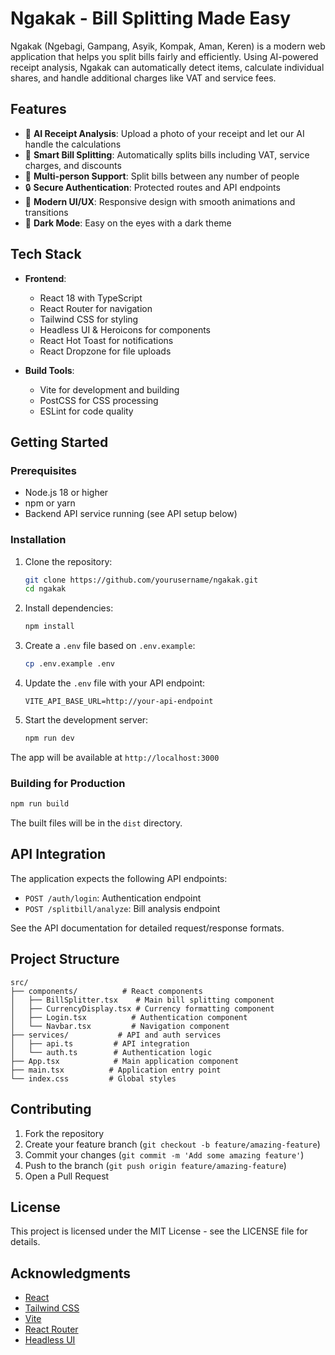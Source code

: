 # Ngakak - Bill Splitting Made Easy

Ngakak (Ngebagi, Gampang, Asyik, Kompak, Aman, Keren) is a modern web application that helps you split bills fairly and efficiently. Using AI-powered receipt analysis, Ngakak can automatically detect items, calculate individual shares, and handle additional charges like VAT and service fees.

## Features

- 📸 **AI Receipt Analysis**: Upload a photo of your receipt and let our AI handle the calculations
- 🧮 **Smart Bill Splitting**: Automatically splits bills including VAT, service charges, and discounts
- 👥 **Multi-person Support**: Split bills between any number of people
- 🔒 **Secure Authentication**: Protected routes and API endpoints
- 💫 **Modern UI/UX**: Responsive design with smooth animations and transitions
- 🌙 **Dark Mode**: Easy on the eyes with a dark theme

## Tech Stack

- **Frontend**:
  - React 18 with TypeScript
  - React Router for navigation
  - Tailwind CSS for styling
  - Headless UI & Heroicons for components
  - React Hot Toast for notifications
  - React Dropzone for file uploads

- **Build Tools**:
  - Vite for development and building
  - PostCSS for CSS processing
  - ESLint for code quality

## Getting Started

### Prerequisites

- Node.js 18 or higher
- npm or yarn
- Backend API service running (see API setup below)

### Installation

1. Clone the repository:
   ```bash
   git clone https://github.com/yourusername/ngakak.git
   cd ngakak
   ```

2. Install dependencies:
   ```bash
   npm install
   ```

3. Create a `.env` file based on `.env.example`:
   ```bash
   cp .env.example .env
   ```

4. Update the `.env` file with your API endpoint:
   ```
   VITE_API_BASE_URL=http://your-api-endpoint
   ```

5. Start the development server:
   ```bash
   npm run dev
   ```

The app will be available at `http://localhost:3000`

### Building for Production

```bash
npm run build
```

The built files will be in the `dist` directory.

## API Integration

The application expects the following API endpoints:

- `POST /auth/login`: Authentication endpoint
- `POST /splitbill/analyze`: Bill analysis endpoint

See the API documentation for detailed request/response formats.

## Project Structure

```
src/
├── components/          # React components
│   ├── BillSplitter.tsx    # Main bill splitting component
│   ├── CurrencyDisplay.tsx # Currency formatting component
│   ├── Login.tsx          # Authentication component
│   └── Navbar.tsx         # Navigation component
├── services/           # API and auth services
│   ├── api.ts         # API integration
│   └── auth.ts        # Authentication logic
├── App.tsx            # Main application component
├── main.tsx          # Application entry point
└── index.css         # Global styles
```

## Contributing

1. Fork the repository
2. Create your feature branch (`git checkout -b feature/amazing-feature`)
3. Commit your changes (`git commit -m 'Add some amazing feature'`)
4. Push to the branch (`git push origin feature/amazing-feature`)
5. Open a Pull Request

## License

This project is licensed under the MIT License - see the LICENSE file for details.

## Acknowledgments

- [React](https://reactjs.org/)
- [Tailwind CSS](https://tailwindcss.com/)
- [Vite](https://vitejs.dev/)
- [React Router](https://reactrouter.com/)
- [Headless UI](https://headlessui.dev/)
